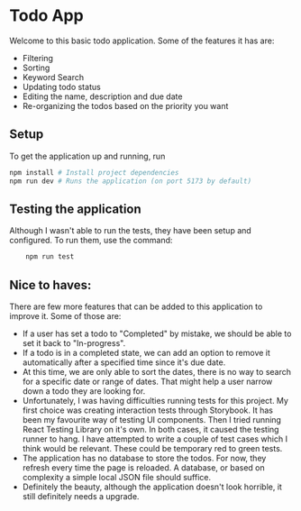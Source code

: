 # Todo App

Welcome to this basic todo application. Some of the features it has are:

- Filtering
- Sorting
- Keyword Search
- Updating todo status
- Editing the name, description and due date
- Re-organizing the todos based on the priority you want

## Setup

To get the application up and running, run

```bash
npm install # Install project dependencies
npm run dev # Runs the application (on port 5173 by default)
```

## Testing the application

Although I wasn't able to run the tests, they have been setup and configured. To run them, use the command:

```bash
    npm run test
```

## Nice to haves:

There are few more features that can be added to this application to improve it. Some of those are:

- If a user has set a todo to "Completed" by mistake, we should be able to set it back to "In-progress".
- If a todo is in a completed state, we can add an option to remove it automatically after a specified time since it's due date.
- At this time, we are only able to sort the dates, there is no way to search for a specific date or range of dates. That might help a user narrow down a todo they are looking for.
- Unfortunately, I was having difficulties running tests for this project. My first choice was creating interaction tests through Storybook. It has been my favourite way of testing UI components. Then I tried running React Testing Library on it's own. In both cases, it caused the testing runner to hang. I have attempted to write a couple of test cases which I think would be relevant. These could be temporary red to green tests.
- The application has no database to store the todos. For now, they refresh every time the page is reloaded. A database, or based on complexity a simple local JSON file should suffice.
- Definitely the beauty, although the application doesn't look horrible, it still definitely needs a upgrade.

